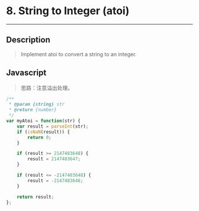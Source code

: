 # 8. String to Integer (atoi)

---

## Description

> Implement atoi to convert a string to an integer.

## Javascript

> 思路：注意溢出处理。

```javascript
/**
 * @param {string} str
 * @return {number}
 */
var myAtoi = function(str) {
    var result = parseInt(str);
    if (isNaN(result)) {
        return 0;
    }

    if (result >= 2147483648) {
        result = 2147483647;
    }

    if (result <= -2147483648) {
        result = -2147483648;
    }

    return result;
};
```
